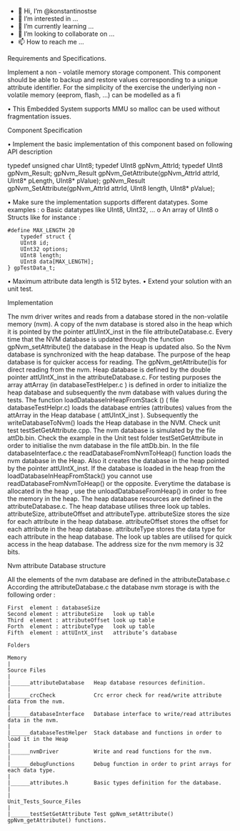 - 👋 Hi, I’m @konstantinostse
- 👀 I’m interested in ...
- 🌱 I’m currently learning ...
- 💞️ I’m looking to collaborate on ...
- 📫 How to reach me ...

<!---
konstantinostse/konstantinostse is a ✨ special ✨ repository because its `README.md` (this file) appears on your GitHub profile.
You can click the Preview link to take a look at your changes.
--->

 Requirements and Specifications. 

Implement a non - volatile memory storage component. This component should be able to backup and restore values
corresponding to a unique attribute identifier. For the simplicity of the exercise the underlying non - volatile memory (eeprom, flash, …) can be modelled as a fi

• This Embedded System supports MMU so malloc can be used without fragmentation issues.

Component Specification

• Implement the basic implementation of this component based on following API description

typedef unsigned char UInt8;
typedef UInt8 gpNvm_AttrId;
typedef UInt8 gpNvm_Result;
gpNvm_Result gpNvm_GetAttribute(gpNvm_AttrId attrId,  UInt8* pLength,  UInt8* pValue);
gpNvm_Result gpNvm_SetAttribute(gpNvm_AttrId attrId,  UInt8 length,  UInt8* pValue);


• Make sure the implementation supports different datatypes.
Some examples :
    o Basic datatypes like UInt8, UInt32, …
    o An array of UInt8
    o Structs like for instance :
```
#define MAX_LENGTH 20
    typedef struct {
    UInt8 id;
    UInt32 options;
    UInt8 length;
    UInt8 data[MAX_LENGTH];
} gpTestData_t;
```
• Maximum attribute data length is 512 bytes.
• Extend your solution with an unit test.

Implementation

The nvm driver writes and reads from a database stored in the non-volatile memory (nvm). A copy of the nvm database 
is stored also in the heap which it is pointed by the pointer attUIntX_inst in the file attributeDatabase.c. Every time 
that the NVM database is updated through the function gpNvm_setAttribute() the database in the Heap is updated also. 
So the Nvm database is synchronized with the heap database. The purpose of the heap database is for quicker access for reading.
The gpNvm_getAttribute()is for direct reading from the nvm.
Heap database is defined by the double pointer  attUIntX_inst  in the  attributeDatabase.c.
For testing purposes the array  attArray (in databaseTestHelper.c ) is defined in order  to initialize the heap database and 
subsequently the nvm database with values during the tests.  The function loadDatabaseInHeapFromStack () ( file databaseTestHelpr.c)
loads the database entries (attributes) values from the attArray in the Heap database ( attUIntX_inst ). Subsequently  the writeDatabaseToNvm() 
loads the Heap database in the NVM. Check unit test testSetGetAttribute.cpp. The nvm database is simulated by the file attDb.bin. Check the example in 
the Unit test folder testSetGetAttribute in order to initialise the nvm database in the file attDb.bin. 
In the file databaseInterface.c the readDatabaseFromNvmToHeap() function loads the nvm database in the Heap. Also it creates the database in the 
heap pointed by the pointer attUIntX_inst. If the database is loaded in the heap from the loadDatabaseInHeapFromStack() you 
cannot use readDatabaseFromNvmToHeap() or the opposite. Everytime the database is allocated in the heap , use the unloadDatabaseFromHeap() 
in order to free the memory in the heap. The heap database resources are defined in the attributeDatabase.c.
The heap database utilises three look up tables. attributeSize, attributeOffset and attributeType. attributeSize stores the size 
for each attribute in the heap database. attributeOffset stores the offset for each attribute in the heap database. attributeType stores
the data type for each attribute in the heap database. The look up tables are utilised for quick access in the heap database.
The address size for the nvm memory is 32 bits. 

Nvm attribute Database structure

All the elements of the nvm database are defined in the attributeDatabase.c
According the attributeDatabase.c the database nvm storage is with the following order :
```
First  element : databaseSize
Second element : attributeSize   look up table
Third  element : attributeOffset look up table
Forth  element : attributeType   look up table
Fifth  element : attUIntX_inst   attribute’s database

Folders

Memory
|
Source Files
|
|______attributeDatabase   Heap database resources definition.
|
|______crcCheck            Crc error check for read/write attribute data from the nvm.
|
|______databaseInterface   Database interface to write/read attributes data in the nvm.
|
|______databaseTestHelper  Stack database and functions in order to load it in the Heap
|
|______nvmDriver           Write and read functions for the nvm.
|
|______debugFunctions      Debug function in order to print arrays for each data type.
|
|______attributes.h        Basic types definition for the database.
|
|
Unit_Tests_Source_Files
|
|______testSetGetAttribute Test gpNvm_setAttribute() gpNvm_getAttribute() functions. 

```
